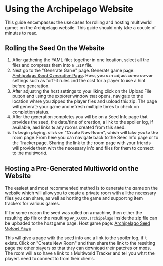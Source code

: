 # Using the Archipelago Website
This guide encompasses the use cases for rolling and hosting multiworld games on the Archipelago website. This guide should only take a couple of minutes to read.

## Rolling the Seed On the Website
1. After gathering the YAML files together in one location, select all the files and compress them into a `.ZIP` file. 
2. Next go to the "Generate Game" page. Generate game page: [Archipelago Seed Generation Page](https://archipelago.gg/generate). Here, you can adjust some server settings such as forfeit rules and the cost for a player to use a hint before generation. 
3. After adjusting the host settings to your liking click on the Upload File button and using the explorer window that opens, navigate to the location where you zipped the player files and upload this zip. The page will generate your game and refresh multiple times to check on completion status. 
4. After the generation completes you will be on a Seed Info page that provides the seed, the date/time of creation, a link to the spoiler log, if available, and links to any rooms created from this seed.
5. To begin playing, click on "Create New Room", which will take you to the room page. From here you can navigate back to the Seed Info page or to the Tracker page. Sharing the link to the room page with your friends will provide them with the necessary info and files for them to connect to the multiworld.

## Hosting a Pre-Generated Multiworld on the Website
The easiest and most recommended method is to generate the game on the website which will allow you to create a private room with all the necessary files you can share, as well as hosting the game and supporting item trackers for various games. 

If for some reason the seed was rolled on a machine, then either the resulting zip file or the resulting `AP_XXXXX.archipelago` inside the zip file can be uploaded to the host game page. Host game page: [Archipelago Seed Upload Page](https://archipelago.gg/uploads) 

This will give a page with the seed info and a link to the spoiler log, if it exists. Click on "Create New Room" and then share the link to the resulting page the other players so that they can download their patches or mods. The room will also have a link to a Multiworld Tracker and tell you what the players need to connect to from their clients.